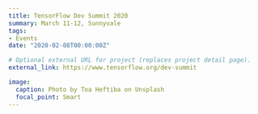 ```yaml
---
title: TensorFlow Dev Summit 2020
summary: March 11-12, Sunnyvale
tags:
- Events
date: "2020-02-08T00:00:00Z"

# Optional external URL for project (replaces project detail page).
external_link: https://www.tensorflow.org/dev-summit

image:
  caption: Photo by Toa Heftiba on Unsplash
  focal_point: Smart
---
```

